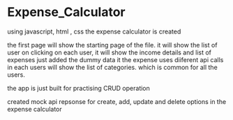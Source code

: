# Expense_Calculator

using javascript, html , css the expense calculator is created


the first page will show the starting page of the file.
it will show the list of user 
on clicking on each user, it will show the income details and list of expenses
just added the dummy  data it the expense uses diiferent api calls
in each users will show the list of categories. which is common for all the users. 

the app is just built for practising CRUD operation

created mock api repsonse for create, add, update and delete options in the expense calculator 